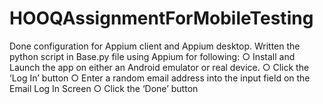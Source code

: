 # HOOQAssignmentForMobileTesting
Done configuration for Appium client and Appium desktop.
Written the python script in Base.py file using Appium for following:
○ Install and Launch the app on either an Android emulator or real device.
○ Click the ‘Log In’ button
○ Enter a random email address into the input field on the Email Log In Screen
○ Click the ‘Done’ button
